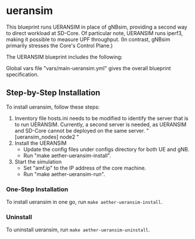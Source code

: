 # ueransim

This blueprint runs UERANSIM in place of gNBsim, providing a second way to direct workload at SD-Core. Of particular note, UERANSIM runs iperf3, making it possible to measure UPF throughput. (In contrast, gNBsim primarily stresses the Core's Control Plane.)

The UERANSIM blueprint includes the following:

Global vars file "vars/main-ueransim.yml" gives the overall blueprint specification.

## Step-by-Step Installation
To install ueransim, follow these steps:
1. Inventory file hosts.ini needs to be modified to identify the server that is to run UERANSIM. Currently, a second server is needed, as UERANSIM and SD-Core cannot be deployed on the same server.
"
[ueransim_nodes]
node2
"
2. Install the UERANSIM
   - Update the config files under configs directory for both UE and gNB. 
   - Run "make aether-ueransim-install".
3. Start the simulation
   - Set "amf.ip" to the IP address of the core machine.
   - Run "make aether-ueransim-run".

### One-Step Installation
To install ueransim in one go, run `make aether-ueransim-install`.

### Uninstall
To uninstall ueransim, run `make aether-ueransim-uninstall`.
